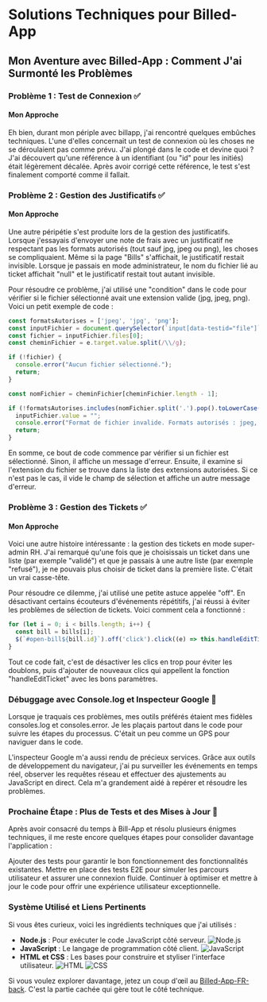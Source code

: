 # Solutions Techniques pour Billed-App

## Mon Aventure avec Billed-App : Comment J'ai Surmonté les Problèmes

### Problème 1 : Test de Connexion ✅

#### Mon Approche

Eh bien, durant mon périple avec billapp, j'ai rencontré quelques embûches techniques. L'une d'elles concernait un test de connexion où les choses ne se déroulaient pas comme prévu. J'ai plongé dans le code et devine quoi ? J'ai découvert qu'une référence à un identifiant (ou "id" pour les initiés) était légèrement décalée. Après avoir corrigé cette référence, le test s'est finalement comporté comme il fallait.

### Problème 2 : Gestion des Justificatifs ✅

#### Mon Approche

Une autre péripétie s'est produite lors de la gestion des justificatifs. Lorsque j'essayais d'envoyer une note de frais avec un justificatif ne respectant pas les formats autorisés (tout sauf jpg, jpeg ou png), les choses se compliquaient. Même si la page "Bills" s'affichait, le justificatif restait invisible. Lorsque je passais en mode administrateur, le nom du fichier lié au ticket affichait "null" et le justificatif restait tout autant invisible.

Pour résoudre ce problème, j'ai utilisé une "condition" dans le code pour vérifier si le fichier sélectionné avait une extension valide (jpg, jpeg, png). Voici un petit exemple de code :

```javascript
const formatsAutorises = ['jpeg', 'jpg', 'png'];
const inputFichier = document.querySelector(`input[data-testid="file"]`);
const fichier = inputFichier.files[0];
const cheminFichier = e.target.value.split(/\\/g);

if (!fichier) {
  console.error("Aucun fichier sélectionné.");
  return;
}

const nomFichier = cheminFichier[cheminFichier.length - 1];

if (!formatsAutorises.includes(nomFichier.split('.').pop().toLowerCase())) {
  inputFichier.value = "";
  console.error("Format de fichier invalide. Formats autorisés : jpeg, jpg, png.");
  return;
}
```

En somme, ce bout de code commence par vérifier si un fichier est sélectionné. Sinon, il affiche un message d'erreur. Ensuite, il examine si l'extension du fichier se trouve dans la liste des extensions autorisées. Si ce n'est pas le cas, il vide le champ de sélection et affiche un autre message d'erreur.

### Problème 3 : Gestion des Tickets ✅

#### Mon Approche

Voici une autre histoire intéressante : la gestion des tickets en mode super-admin RH. J'ai remarqué qu'une fois que je choisissais un ticket dans une liste (par exemple "validé") et que je passais à une autre liste (par exemple "refusé"), je ne pouvais plus choisir de ticket dans la première liste. C'était un vrai casse-tête.

Pour résoudre ce dilemme, j'ai utilisé une petite astuce appelée "off". En désactivant certains écouteurs d'événements répétitifs, j'ai réussi à éviter les problèmes de sélection de tickets. Voici comment cela a fonctionné :

```javascript
for (let i = 0; i < bills.length; i++) {
  const bill = bills[i];
  $(`#open-bill${bill.id}`).off('click').click((e) => this.handleEditTicket(e, bill, bills));
}
```

Tout ce code fait, c'est de désactiver les clics en trop pour éviter les doublons, puis d'ajouter de nouveaux clics qui appellent la fonction "handleEditTicket" avec les bons paramètres.

### Débuggage avec Console.log et Inspecteur Google 🐞
Lorsque je traquais ces problèmes, mes outils préférés étaient mes fidèles consoles.log et consoles.error. Je les plaçais partout dans le code pour suivre les étapes du processus. C'était un peu comme un GPS pour naviguer dans le code.

L'inspecteur Google m'a aussi rendu de précieux services. Grâce aux outils de développement du navigateur, j'ai pu surveiller les événements en temps réel, observer les requêtes réseau et effectuer des ajustements au JavaScript en direct. Cela m'a grandement aidé à repérer et résoudre les problèmes.

### Prochaine Étape : Plus de Tests et des Mises à Jour 🚀
Après avoir consacré du temps à Bill-App et résolu plusieurs énigmes techniques, il me reste encore quelques étapes pour consolider davantage l'application :

Ajouter des tests pour garantir le bon fonctionnement des fonctionnalités existantes.
Mettre en place des tests E2E pour simuler les parcours utilisateur et assurer une connexion fluide.
Continuer à optimiser et mettre à jour le code pour offrir une expérience utilisateur exceptionnelle.
### Système Utilisé et Liens Pertinents
Si vous êtes curieux, voici les ingrédients techniques que j'ai utilisés :

- **Node.js** : Pour exécuter le code JavaScript côté serveur. <img src="https://img.shields.io/badge/-Node.js-black?style=flat&logo=node.js" alt="Node.js">
- **JavaScript** : Le langage de programmation côté client. <img src="https://img.shields.io/badge/-JavaScript-black?style=flat&logo=javascript" alt="JavaScript">
- **HTML et CSS** : Les bases pour construire et styliser l'interface utilisateur. <img src="https://img.shields.io/badge/-HTML-black?style=flat&logo=html5" alt="HTML"> <img src="https://img.shields.io/badge/-CSS-black?style=flat&logo=css3" alt="CSS">


Si vous voulez explorer davantage, jetez un coup d'œil au [Billed-App-FR-back](https://github.com/OpenClassrooms-Student-Center/Billed-app-FR-back). C'est la partie cachée qui gère tout le côté technique.






